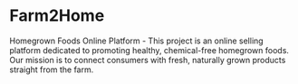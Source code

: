# Farm2Home
Homegrown Foods Online Platform  - This project is an online selling platform dedicated to promoting healthy, chemical-free homegrown foods. Our mission is to connect consumers with fresh, naturally grown products straight from the farm.
